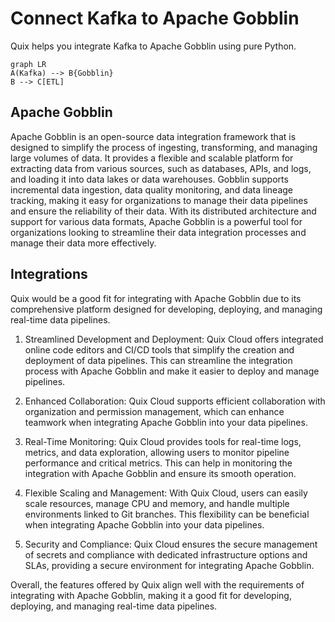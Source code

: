# Connect Kafka to Apache Gobblin

Quix helps you integrate Kafka to Apache Gobblin using pure Python.

```mermaid
graph LR
A(Kafka) --> B{Gobblin}
B --> C[ETL]
```

## Apache Gobblin

Apache Gobblin is an open-source data integration framework that is designed to simplify the process of ingesting, transforming, and managing large volumes of data. It provides a flexible and scalable platform for extracting data from various sources, such as databases, APIs, and logs, and loading it into data lakes or data warehouses. Gobblin supports incremental data ingestion, data quality monitoring, and data lineage tracking, making it easy for organizations to manage their data pipelines and ensure the reliability of their data. With its distributed architecture and support for various data formats, Apache Gobblin is a powerful tool for organizations looking to streamline their data integration processes and manage their data more effectively.

## Integrations

Quix would be a good fit for integrating with Apache Gobblin due to its comprehensive platform designed for developing, deploying, and managing real-time data pipelines. 

1. Streamlined Development and Deployment: Quix Cloud offers integrated online code editors and CI/CD tools that simplify the creation and deployment of data pipelines. This can streamline the integration process with Apache Gobblin and make it easier to deploy and manage pipelines.

2. Enhanced Collaboration: Quix Cloud supports efficient collaboration with organization and permission management, which can enhance teamwork when integrating Apache Gobblin into your data pipelines.

3. Real-Time Monitoring: Quix Cloud provides tools for real-time logs, metrics, and data exploration, allowing users to monitor pipeline performance and critical metrics. This can help in monitoring the integration with Apache Gobblin and ensure its smooth operation.

4. Flexible Scaling and Management: With Quix Cloud, users can easily scale resources, manage CPU and memory, and handle multiple environments linked to Git branches. This flexibility can be beneficial when integrating Apache Gobblin into your data pipelines.

5. Security and Compliance: Quix Cloud ensures the secure management of secrets and compliance with dedicated infrastructure options and SLAs, providing a secure environment for integrating Apache Gobblin.

Overall, the features offered by Quix align well with the requirements of integrating with Apache Gobblin, making it a good fit for developing, deploying, and managing real-time data pipelines.

